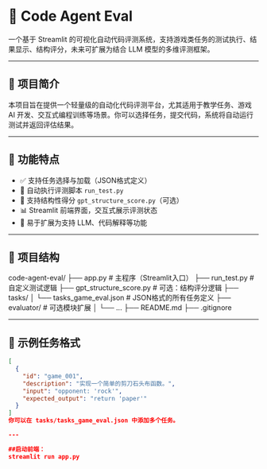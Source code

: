 # 🤖 Code Agent Eval

一个基于 Streamlit 的可视化自动代码评测系统，支持游戏类任务的测试执行、结果显示、结构评分，未来可扩展为结合 LLM 模型的多维评测框架。

---

## 🚀 项目简介

本项目旨在提供一个轻量级的自动化代码评测平台，尤其适用于教学任务、游戏 AI 开发、交互式编程训练等场景。你可以选择任务，提交代码，系统将自动运行测试并返回评估结果。

---

## 🔧 功能特点

- ✅ 支持任务选择与加载（JSON格式定义）
- 🧪 自动执行评测脚本 `run_test.py`
- 🧠 支持结构性得分 `gpt_structure_score.py`（可选）
- 📊 Streamlit 前端界面，交互式展示评测状态
- 📁 易于扩展为支持 LLM、代码解释等功能

---

## 📂 项目结构

code-agent-eval/
├── app.py # 主程序（Streamlit入口）
├── run_test.py # 自定义测试逻辑
├── gpt_structure_score.py # 可选：结构评分逻辑
├── tasks/
│ └── tasks_game_eval.json # JSON格式的所有任务定义
├── evaluator/ # 可选模块扩展
│ └── ...
├── README.md
├── .gitignore


---

## 🧪 示例任务格式

```json
[
  {
    "id": "game_001",
    "description": "实现一个简单的剪刀石头布函数。",
    "input": "opponent: 'rock'",
    "expected_output": "return 'paper'"
  }
]
你可以在 tasks/tasks_game_eval.json 中添加多个任务。

---

##启动前端：
streamlit run app.py
